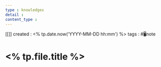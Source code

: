 ```yaml
---
type : knowledges
detail : 
content_type :
---
```


[[]]
created : <% tp.date.now('YYYY-MM-DD hh:mm') %>
tags : #🖥️note

# <% tp.file.title %>
